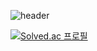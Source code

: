 <!--
**dkyoung2004/dkyoung2004** is a ✨ _special_ ✨ repository because its `README.md` (this file) appears on your GitHub profile.

Here are some ideas to get you started:

- 🔭 I’m currently working on ...
- 🌱 I’m currently learning ...
- 👯 I’m looking to collaborate on ...
- 🤔 I’m looking for help with ...
- 💬 Ask me about ...
- 📫 How to reach me: ...
- 😄 Pronouns: ...
- ⚡ Fun fact: ...
-->

![header](https://capsule-render.vercel.app/api?type=shark&color=0:33FFC8,100:144C7C&height=220&section=header&text=DDa_GGuen%20&animation=fadeIn&fontSize=90)

[![Solved.ac
프로필](http://mazassumnida.wtf/api/v2/generate_badge?boj=dkyoung2004)](https://solved.ac/dkyoung2004)
